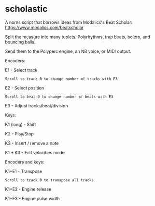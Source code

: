# scholastic
A norns script that borrows ideas from Modalics's Beat Scholar:
https://www.modalics.com/beatscholar

Split the measure into many tuplets. Polyrhythms, trap beats, bolero, and bouncing balls.

Send them to the Polyperc engine, an NB voice, or MIDI output.

Encoders:

E1 - Select track

	Scroll to track 0 to change number of tracks with E3
E2 - Select position

	Scroll to beat 0 to change number of beats with E3
E3 - Adjust tracks/beat/division

Keys:

K1 (long) - Shift

K2 - Play/Stop

K3 - Insert / remove a note

K1 + K3 - Edit velocities mode

Encoders and keys:

K1+E1 - Transpose

	Scroll to track 0 to transpose all tracks
K1+E2 - Engine release

K1+E3 - Engine pulse width
